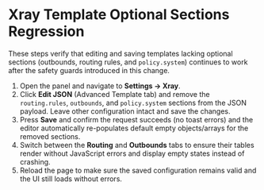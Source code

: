 # Xray Template Optional Sections Regression

These steps verify that editing and saving templates lacking optional sections
(outbounds, routing rules, and `policy.system`) continues to work after the
safety guards introduced in this change.

1. Open the panel and navigate to **Settings → Xray**.
2. Click **Edit JSON** (Advanced Template tab) and remove the `routing.rules`,
   `outbounds`, and `policy.system` sections from the JSON payload. Leave other
   configuration intact and save the changes.
3. Press **Save** and confirm the request succeeds (no toast errors) and the
   editor automatically re-populates default empty objects/arrays for the
   removed sections.
4. Switch between the **Routing** and **Outbounds** tabs to ensure their tables
   render without JavaScript errors and display empty states instead of
   crashing.
5. Reload the page to make sure the saved configuration remains valid and the
   UI still loads without errors.

